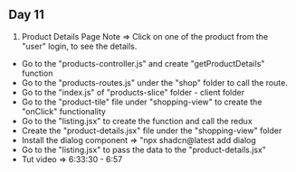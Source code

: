 ## Day 11
1. Product Details Page
Note => Click on one of the product from the "user" login, to see the details.
- Go to the "products-controller.js" and create "getProductDetails" function
- Go to the "products-routes.js" under the "shop" folder to call the route.
- Go to the "index.js" of "products-slice" folder - client folder
- Go to the "product-tile" file under "shopping-view" to create the "onClick" functionality
- Go to the "listing.jsx" to create the function and call the redux
- Create the "product-details.jsx" file under the "shopping-view" folder
- Install the dialog component => "npx shadcn@latest add dialog
- Go to the "listing.jsx" to pass the data to the "product-details.jsx"
- Tut video => 6:33:30 - 6:57
